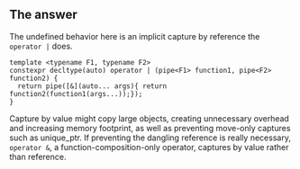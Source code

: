 ## The answer

The undefined behavior here is an implicit capture by reference
the `operator |` does.

    template <typename F1, typename F2>
    constexpr decltype(auto) operator | (pipe<F1> function1, pipe<F2> function2) {
      return pipe([&](auto... args){ return function2(function1(args...));});
    }

Capture by value might copy large objects, creating unnecessary overhead
and increasing memory footprint, as well as preventing move-only captures
such as unique_ptr. If preventing the dangling reference is really necessary,
`operator &`, a function-composition-only operator, captures by value rather than reference.
